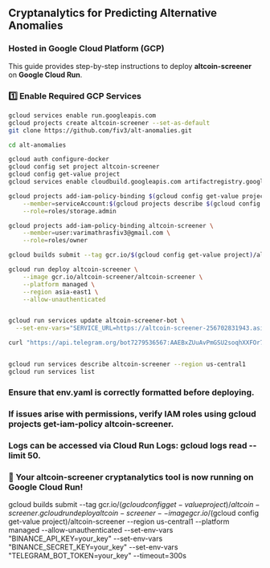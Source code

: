 ## Cryptanalytics for Predicting Alternative Anomalies
### Hosted in Google Cloud Platform (GCP)

This guide provides step-by-step instructions to deploy **altcoin-screener** on **Google Cloud Run**.

### **1️⃣ Enable Required GCP Services**

```sh
gcloud services enable run.googleapis.com
gcloud projects create altcoin-screener --set-as-default
git clone https://github.com/fiv3/alt-anomalies.git

cd alt-anomalies

gcloud auth configure-docker
gcloud config set project altcoin-screener
gcloud config get-value project
gcloud services enable cloudbuild.googleapis.com artifactregistry.googleapis.com

gcloud projects add-iam-policy-binding $(gcloud config get-value project) \
    --member=serviceAccount:$(gcloud projects describe $(gcloud config get-value project) --format="value(projectNumber)")@cloudbuild.gserviceaccount.com \
    --role=roles/storage.admin

gcloud projects add-iam-policy-binding altcoin-screener \
    --member=user:varimathrasfiv3@gmail.com \
    --role=roles/owner

gcloud builds submit --tag gcr.io/$(gcloud config get-value project)/altcoin-screener .

gcloud run deploy altcoin-screener \
    --image gcr.io/altcoin-screener/altcoin-screener \
    --platform managed \
    --region asia-east1 \
    --allow-unauthenticated


gcloud run services update altcoin-screener-bot \
  --set-env-vars="SERVICE_URL=https://altcoin-screener-256702831943.asia-east1.run.app/"

curl "https://api.telegram.org/bot7279536567:AAEBxZUuAvPmGSU2soqhXXFOr7WU7kVmG5I/setWebhook?url=YOUR_SERVICE_URL/webhook"


gcloud run services describe altcoin-screener --region us-central1
gcloud run services list
```

### Ensure that env.yaml is correctly formatted before deploying.

### If issues arise with permissions, verify IAM roles using gcloud projects get-iam-policy altcoin-screener.

### Logs can be accessed via Cloud Run Logs: gcloud logs read --limit 50.

### 🚀 Your altcoin-screener cryptanalytics tool is now running on Google Cloud Run!

gcloud builds submit --tag gcr.io/$(gcloud config get-value project)/altcoin-screener .
gcloud run deploy altcoin-screener --image gcr.io/$(gcloud config get-value project)/altcoin-screener --region us-central1 --platform managed --allow-unauthenticated --set-env-vars "BINANCE_API_KEY=your_key" --set-env-vars "BINANCE_SECRET_KEY=your_key" --set-env-vars "TELEGRAM_BOT_TOKEN=your_key" --timeout=300s
